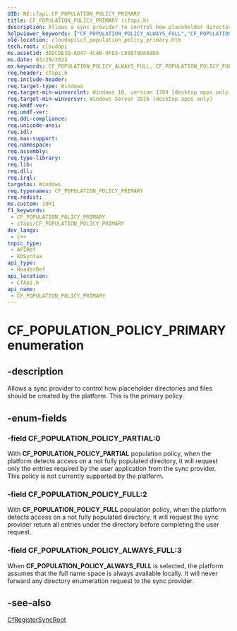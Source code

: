 ```yaml
---
UID: NE:cfapi.CF_POPULATION_POLICY_PRIMARY
title: CF_POPULATION_POLICY_PRIMARY (cfapi.h)
description: Allows a sync provider to control how placeholder directories and files should be created by the platform. This is the primary policy.
helpviewer_keywords: ["CF_POPULATION_POLICY_ALWAYS_FULL","CF_POPULATION_POLICY_FULL","CF_POPULATION_POLICY_PARTIAL","CF_POPULATION_POLICY_PRIMARY","CF_POPULATION_POLICY_PRIMARY enumeration","PCF_POPULATION_POLICY_PRIMARY","PCF_POPULATION_POLICY_PRIMARY enumeration pointer","cfapi/CF_POPULATION_POLICY_ALWAYS_FULL","cfapi/CF_POPULATION_POLICY_FULL","cfapi/CF_POPULATION_POLICY_PARTIAL","cfapi/CF_POPULATION_POLICY_PRIMARY","cfapi/PCF_POPULATION_POLICY_PRIMARY","cloudApi.cf_population_policy_primary"]
old-location: cloudapi\cf_population_policy_primary.htm
tech.root: cloudapi
ms.assetid: 3EDCDE3D-AD47-4C4B-9F83-C89879D668DA
ms.date: 03/29/2023
ms.keywords: CF_POPULATION_POLICY_ALWAYS_FULL, CF_POPULATION_POLICY_FULL, CF_POPULATION_POLICY_PARTIAL, CF_POPULATION_POLICY_PRIMARY, CF_POPULATION_POLICY_PRIMARY enumeration, PCF_POPULATION_POLICY_PRIMARY, PCF_POPULATION_POLICY_PRIMARY enumeration pointer, cfapi/CF_POPULATION_POLICY_ALWAYS_FULL, cfapi/CF_POPULATION_POLICY_FULL, cfapi/CF_POPULATION_POLICY_PARTIAL, cfapi/CF_POPULATION_POLICY_PRIMARY, cfapi/PCF_POPULATION_POLICY_PRIMARY, cloudApi.cf_population_policy_primary
req.header: cfapi.h
req.include-header: 
req.target-type: Windows
req.target-min-winverclnt: Windows 10, version 1709 [desktop apps only]
req.target-min-winversvr: Windows Server 2016 [desktop apps only]
req.kmdf-ver: 
req.umdf-ver: 
req.ddi-compliance: 
req.unicode-ansi: 
req.idl: 
req.max-support: 
req.namespace: 
req.assembly: 
req.type-library: 
req.lib: 
req.dll: 
req.irql: 
targetos: Windows
req.typenames: CF_POPULATION_POLICY_PRIMARY
req.redist: 
ms.custom: 19H1
f1_keywords:
 - CF_POPULATION_POLICY_PRIMARY
 - cfapi/CF_POPULATION_POLICY_PRIMARY
dev_langs:
 - c++
topic_type:
 - APIRef
 - kbSyntax
api_type:
 - HeaderDef
api_location:
 - CfApi.h
api_name:
 - CF_POPULATION_POLICY_PRIMARY
---
```


# CF_POPULATION_POLICY_PRIMARY enumeration

## -description

Allows a sync provider to control how placeholder directories and files should be created by the platform. This is the primary policy.

## -enum-fields

### -field CF_POPULATION_POLICY_PARTIAL:0

With **CF_POPULATION_POLICY_PARTIAL** population policy, when the platform detects access on a not fully populated directory, it will request only the entries required by the user application from the sync provider. This policy is not currently supported by the platform.

### -field CF_POPULATION_POLICY_FULL:2

With **CF_POPULATION_POLICY_FULL** population policy, when the platform detects access on a not fully populated directory, it will request the sync provider return all entries under the directory before completing the user request.

### -field CF_POPULATION_POLICY_ALWAYS_FULL:3

When **CF_POPULATION_POLICY_ALWAYS_FULL** is selected, the platform assumes that the full name space is always available locally. It will never forward any directory enumeration request to the sync provider.

## -see-also

[CfRegisterSyncRoot](nf-cfapi-cfregistersyncroot.md)
